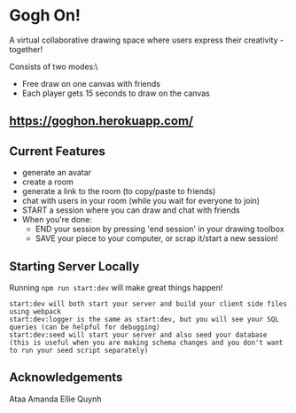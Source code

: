# Gogh On!
A virtual collaborative drawing space where users express their creativity - together!

Consists of two modes:\
 - Free draw on one canvas with friends
 - Each player gets 15 seconds to draw on the canvas 

## https://goghon.herokuapp.com/


## Current Features
  - generate an avatar
  - create a room
  - generate a link to the room (to copy/paste to friends)
  - chat with users in your room (while you wait for everyone to join)
  - START a session where you can draw and chat with friends
  - When you're done:
      - END your session by pressing 'end session' in your drawing toolbox
      - SAVE your piece to your computer, or scrap it/start a new session!
                                   


## Starting Server Locally
 Running `npm run start:dev` will make great things happen!
```
start:dev will both start your server and build your client side files using webpack
start:dev:logger is the same as start:dev, but you will see your SQL queries (can be helpful for debugging)
start:dev:seed will start your server and also seed your database (this is useful when you are making schema changes and you don't want to run your seed script separately)
```


## Acknowledgements
 Ataa Amanda Ellie Quynh
